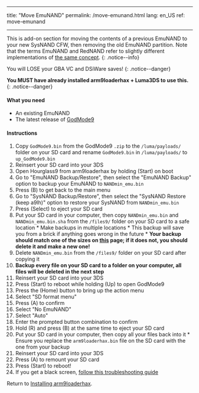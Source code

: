 * * *

title: "Move EmuNAND" permalink: /move-emunand.html lang: en_US ref: move-emunand

* * *

This is add-on section for moving the contents of a previous EmuNAND to your new SysNAND CFW, then removing the old EmuNAND partition. Note that the terms EmuNAND and RedNAND refer to slightly different implementations of [the same concept](http://3dbrew.org/wiki/NAND_Redirection). {: .notice--info}

You will LOSE your GBA VC and DSiWare saves! {: .notice--danger}

**You MUST have already installed arm9loaderhax + Luma3DS to use this.** {: .notice--danger}

#### What you need

* An existing EmuNAND
* The latest release of [GodMode9](https://github.com/d0k3/GodMode9/releases/latest)

#### Instructions

  1. Copy `GodMode9.bin` from the GodMode9 `.zip` to the `/luma/payloads/` folder on your SD card and rename `GodMode9.bin` in `/luma/payloads/` to `up_GodMode9.bin`
  2. Reinsert your SD card into your 3DS
  3. Open Hourglass9 from arm9loaderhax by holding (Start) on boot
  4. Go to "EmuNAND Backup/Restore", then select the "EmuNAND Backup" option to backup your EmuNAND to `NANDmin_emu.bin`
  5. Press (B) to get back to the main menu
  6. Go to "SysNAND Backup/Restore", then select the "SysNAND Restore (keep a9lh)" option to restore your SysNAND from `NANDmin_emu.bin`
  7. Press (Select) to eject your SD card
  8. Put your SD card in your computer, then copy `NANDmin_emu.bin` and `NANDmin_emu.bin.sha` from the `/files9/` folder on your SD card to a safe location 
    * Make backups in multiple locations
    * This backup will save you from a brick if anything goes wrong in the future
    * **Your backup should match one of the sizes on [this](nand-size) page; if it does not, you should delete it and make a new one!**
  9. Delete `NANDmin_emu.bin` from the `/files9/` folder on your SD card after copying it
 10. **Backup every file on your SD card to a folder on your computer, all files will be deleted in the next step**
 11. Reinsert your SD card into your 3DS
 12. Press (Start) to reboot while holding (Up) to open GodMode9
 13. Press the (Home) button to bring up the action menu
 14. Select "SD format menu"
 15. Press (A) to confirm
 16. Select "No EmuNAND"
 17. Select "Auto"
 18. Enter the prompted button combination to confirm
 19. Hold (R) and press (B) at the same time to eject your SD card
 20. Put your SD card in your computer, then copy all your files back into it 
    * Ensure you replace the `arm9loaderhax.bin` file on the SD card with the one from your backup
 21. Reinsert your SD card into your 3DS
 22. Press (A) to remount your SD card
 23. Press (Start) to reboot!
 24. If you get a black screen, [follow this troubleshooting guide](troubleshooting#ts_sys_down)

Return to [Installing arm9loaderhax](installing-arm9loaderhax).